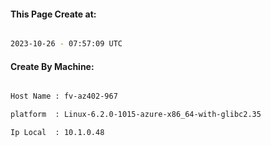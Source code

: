 
   
#### This Page Create at:

```bash

2023-10-26 - 07:57:09 UTC

```

#### Create By Machine:

```bash

Host Name : fv-az402-967

platform  : Linux-6.2.0-1015-azure-x86_64-with-glibc2.35

Ip Local  : 10.1.0.48

```

